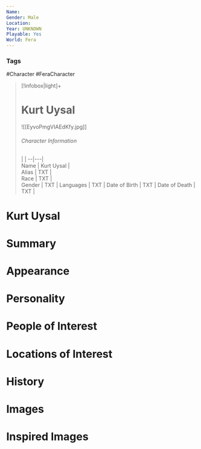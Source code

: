 ```yaml
---
Name: 
Gender: Male
Location: 
Year: UNKNOWN
Playable: Yes
World: Fera
---
```


### Tags
#Character #FeraCharacter 

> [!infobox|light]+  
> # Kurt Uysal  
> ![[EyvoPmgVIAEdKfy.jpg]]
> ###### Character Information
>  |   |
> --|---|  
> Name | Kurt Uysal |  
> Alias | TXT |  
> Race | TXT |  
> Gender | TXT |
> Languages | TXT |
> Date of Birth | TXT |
> Date of Death | TXT |

# Kurt Uysal

# Summary

# Appearance

# Personality

# People of Interest

# Locations of Interest

# History

# Images

# Inspired Images
